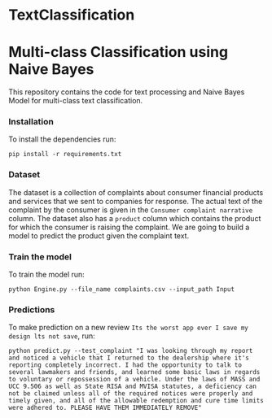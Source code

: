 # TextClassification
# Multi-class Classification using Naive Bayes
This repository contains the code for text processing and Naive Bayes Model for multi-class text classification.

### Installation
To install the dependencies run:
```buildoutcfg
pip install -r requirements.txt
```

### Dataset
The dataset is a collection of complaints about consumer financial products and services that we sent to companies for response. The actual text of the complaint by the consumer is given in the `Consumer complaint narrative` column. The dataset also has a `product` column which contains the product for which the consumer is raising the complaint. We are going to build a model to predict the product given the complaint text. 

### Train the model
To train the model run:
```buildoutcfg
python Engine.py --file_name complaints.csv --input_path Input
```

### Predictions
To make prediction on a new review `Its the worst app ever I save my design lts not save`,  run:
```buildoutcfg
python predict.py --test_complaint "I was looking through my report and noticed a vehicle that I returned to the dealership where it's reporting completely incorrect. I had the opportunity to talk to several lawmakers and friends, and learned some basic laws in regards to voluntary or repossession of a vehicle. Under the laws of MASS and UCC 9.506 as well as State RISA and MVISA statutes, a deficiency can not be claimed unless all of the required notices were properly and timely given, and all of the allowable redemption and cure time limits were adhered to. PLEASE HAVE THEM IMMEDIATELY REMOVE"
```
